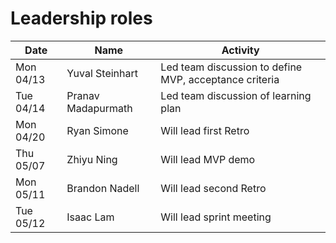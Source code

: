 # Leadership roles

| Date      | Name               | Activity                                               |
| --------- | ------------------ | ------------------------------------------------------ |
| Mon 04/13 | Yuval Steinhart    | Led team discussion to define MVP, acceptance criteria |
| Tue 04/14 | Pranav Madapurmath | Led team discussion of learning plan                   |
| Mon 04/20 | Ryan Simone        | Will lead first Retro                                  |
| Thu 05/07 | Zhiyu Ning         | Will lead MVP demo                                     |
| Mon 05/11 | Brandon Nadell     | Will lead second Retro                                 |
| Tue 05/12 | Isaac Lam          | Will lead sprint meeting                               |

